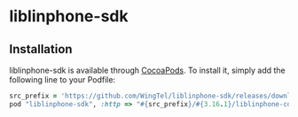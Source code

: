 # liblinphone-sdk

## Installation

liblinphone-sdk is available through [CocoaPods](http://cocoapods.org). To install
it, simply add the following line to your Podfile:

```ruby
src_prefix = 'https://github.com/WingTel/liblinphone-sdk/releases/download'
pod "liblinphone-sdk", :http => "#{src_prefix}/#{3.16.1}/liblinphone-cocoapod.zip"
```
